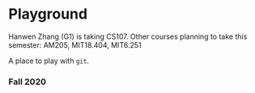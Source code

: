 # Playground

Hanwen Zhang (G1) is taking CS107.
Other courses planning to take this semester: AM205, MIT18.404, MIT6.251

A place to play with `git`.

### Fall 2020
